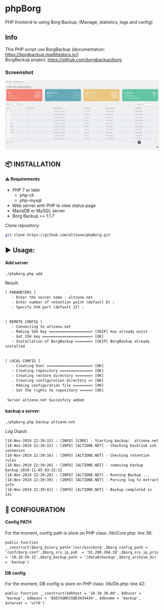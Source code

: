 # phpBorg
PHP frontend to using Borg Backup. (Manage, statistics, logs and config)  
## Info
This PHP script use BorgBackup (documentation: https://borgbackup.readthedocs.io/)  
BorgBackup project: https://github.com/borgbackup/borg  
  
### Screenshot
![alt text](https://github.com/altzone/phpBorg/blob/master/phpBorg.png)
  
  
## :package: INSTALLATION
#### :warning: Requirements
* PHP 7 or later
  * php-cli
  * php-mysql
* Web server with PHP to view status page
* MariaDB or MySQL server
* Borg Backup >= 1.1.7

Clone repository:
```sh
git clone https://github.com/altzone/phpBorg.git
```
## :arrow_forward: Usage:   
#### Add server
```sh
./phpborg.php add
```
Result:
```
[ PARAMETERS ]
   - Enter the server name : altzone.net
   - Enter number of retention point (default 8) :
   - Specify SSH port (default 22) :


[ REMOTE CONFIG ]
   - Connecting to altzone.net
   - Making SSH key ===================> [SKIP] key already exist
   - Get SSH key ======================> [OK]
   - Installation of BorgBackup =======> [SKIP] BorgBackup already installed


[ LOCAL CONFIG ]
   - Creating User ====================> [OK]
   - Creating repository ==============> [OK]
   - Creating restore directory =======> [OK]
   - Creating configuration directory => [OK]
   - Making configuration file ========> [OK]
   - Set the rights to repository =====> [OK]

 Server altzone.net Succesfuly added
 ```
 #### backup a server:
 ``` sh
 ./phpborg.php backup altzone.net
 ```
 Log Ouput:
 ```
[18-Nov-2019 22:39:15] : [INFO] [CORE] - Starting backup:  altzone.net
[18-Nov-2019 22:39:15] : [INFO] [ALTZONE.NET] - Checking backlink ssh connexion
[18-Nov-2019 22:39:16] : [INFO] [ALTZONE.NET] - Checking retention rules
[18-Nov-2019 22:39:20] : [INFO] [ALTZONE.NET] - removing backup backup_2019-11-05_03:32:12
[18-Nov-2019 22:39:20] : [INFO] [ALTZONE.NET] - Running Backup ...
[18-Nov-2019 22:39:39] : [INFO] [ALTZONE.NET] - Parsing log to extract info
[18-Nov-2019 22:39:41] : [INFO] [ALTZONE.NET] - Backup completed in 13s
 ```
 
 
 ## :wrench: CONFIGURATION
 #### Config PATH  
 For the moment, config path is store on PHP class:
 /lib/Core.php: line 36:
 ```
 public function __construct($borg_binary_path='/usr/bin/borg',$borg_config_path = 'conf/borg.conf',$borg_srv_ip_pub  = '91.200.204.28',$borg_srv_ip_priv = '10.10.69.15',$borg_backup_path = '/data0/backup',$borg_archive_dir = 'backup')
```
#### DB config  
For the moment, DB config is store on PHP class:
/lib/Db.php: line 42:
```
public function __construct($dbhost = '10.10.30.60', $dbuser = 'backup', $dbpass = 'QSDJSQDKJSQDJK34434', $dbname = 'backup', $charset = 'utf8')
```


